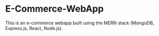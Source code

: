 # E-Commerce-WebApp
This is an e-commerce webapp built using the MERN stack (MongoDB, Express.js, React, Node.js).
